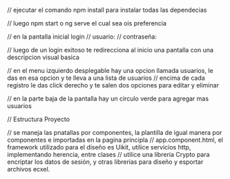 // ejecutar el comando npm install para instalar todas las dependecias

// luego npm start o ng serve el cual sea ois preferencia

// en la pantalla inicial login 
// usuario: 
// contraseña: 


// luego de un login exitoso te redirecciona al inicio una pantalla con una descripcion visual basica

// en el menu izquierdo desplegable hay una opcion llamada usuarios, le das en esa opcion y te lleva a una lista de usuarios
// encima de cada registro le das click derecho y te salen dos opciones para editar y eliminar

// en la parte baja de la pantalla hay un circulo verde para agregar mas usuarios



// Estructura Proyecto 

// se maneja las pnatallas por componentes, la plantilla de igual manera por componentes e importadas en la pagina principla 
// app.component.html, el framework utilizado para el diseño es Uikit, utilice servicios http, implementando herencia, entre clases
// utilice una libreria Crypto para encriptar los datos de sesión, y otras librerias para diseño y esportar archivos ecxel. 
